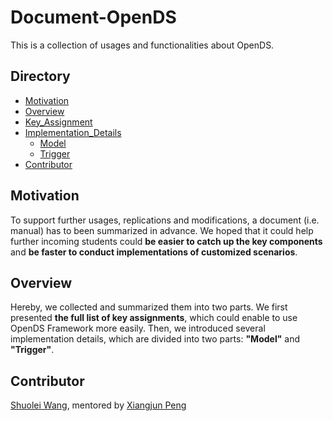 # Document-OpenDS
This is a collection of usages and functionalities about OpenDS.
<br>
## Directory

<!--ts-->
* [Motivation](#Motivation)
* [Overview](#Overview)
* [Key_Assignment](#Key_Assignment)
* [Implementation_Details](#Implementation_Details)
    * [Model](https://github.com/unnc-idl-ucc//Document-OpenDS/tree/master/Scenario/Implementation_Details/Model)
    * [Trigger](https://github.com/unnc-idl-ucc//Document-OpenDS/tree/master/Scenario/Implementation_Details/Trigger)
* [Contributor](#Contributor)


## Motivation

To support further usages, replications and modifications, a document (i.e. manual) has to been summarized in advance. We hoped that it could help further incoming students could <b>be easier to catch up the key components</b> and <b>be faster to conduct implementations of customized scenarios</b>.

## Overview

Hereby, we collected and summarized them into two parts. We first presented <b>the full list of key assignments</b>, which could enable to use OpenDS Framework more easily. Then, we introduced several implementation details, which are divided into two parts: <b>"Model"</b> and <b>"Trigger"</b>.



  <!-- * [Tests](#tests)-->

<!--te-->

## Contributor

[Shuolei Wang](https://github.com/ShuoleiWang), mentored by [Xiangjun Peng](https://github.com/Shiangjun)

<br>
